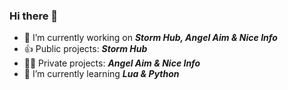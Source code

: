 ### Hi there 👋

- 🔭 I’m currently working on ***Storm Hub, Angel Aim & Nice Info***
- 👍 Public projects: ***Storm Hub***
- 🐱‍👤 Private projects: ***Angel Aim & Nice Info***
- 🌱 I’m currently learning ***Lua & Python***
